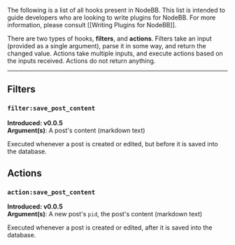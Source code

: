 The following is a list of all hooks present in NodeBB. This list is intended to guide developers who are looking to write plugins for NodeBB. For more information, please consult [[Writing Plugins for NodeBB]].

There are two types of hooks, **filters**, and **actions**. Filters take an input (provided as a single argument), parse it in some way, and return the changed value. Actions take multiple inputs, and execute actions based on the inputs received. Actions do not return anything.

----

## Filters

### `filter:save_post_content`

**Introduced: v0.0.5**<br />
**Argument(s)**: A post's content (markdown text)

Executed whenever a post is created or edited, but before it is saved into the database.

## Actions

### `action:save_post_content`

**Introduced: v0.0.5**<br />
**Argument(s)**: A new post's `pid`, the post's content (markdown text)

Executed whenever a post is created or edited, after it is saved into the database.
